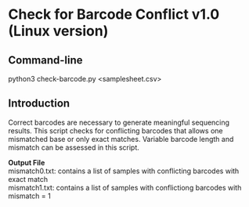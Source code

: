 # Check for Barcode Conflict v1.0 (Linux version)

## Command-line
python3 check-barcode.py <samplesheet.csv> <br>

## Introduction
Correct barcodes are necessary to generate meaningful sequencing results.  This script checks for conflicting barcodes that allows one mismatched base or only exact matches.  Variable barcode length and mismatch can be assessed in this script. <br>

**Output File** <br>
mismatch0.txt: contains a list of samples with conflicting barcodes with exact match <br>
mismatch1.txt: contains a list of samples with conflictiong barcodes with mismatch = 1 <br>


